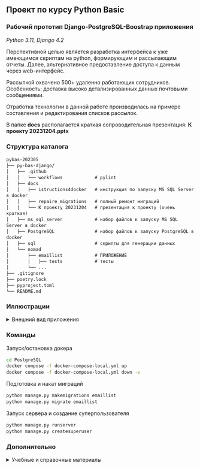 ## Проект по курсу Python Basic
### Рабочий прототип Django-PostgreSQL-Boostrap приложения

*Python 3.11, Django 4.2*

Перспективной целью является разработка интерфейса к уже имеющимся скриптам на python, формирующим и рассылающим отчеты.
Далее, альтернативное предоставление доступа к данным через web-интерфейс.

Рассылкой охвачено 500+ удаленно работающих сотрудников.
Особенность: доставка высоко детализированных данных почтовыми сообщениями.

Отработка технологии в данной работе производилась на примере составления и редактирования списков рассылок.


В папке **docs** располагается краткая сопроводительная презентация: **К проекту 20231204.pptx**


### Структура каталога

```
pybas-202305
├── py-bas-django/
│   ├── .github
│   │   └── workflows            # pylint
│   ├── docs
│   │   ├── istructions4docker   # инструкция по запуску MS SQL Server в docker
│   │   ├── repaire_migrations   # полный ремонт миграций
│   │   └── К проекту 20231204   # презентация к проекту (очень краткая)
│   ├── ms_sql_server            # набор файлов к запуску MS SQL Server в docker
│   ├── PostgreSQL               # набор файлов к запуску PostgreSQL в docker
│   ├── sql                      # скрипты для генерации данных
│   └── nomad                    
│       ├── emaillist            # ПРИЛОЖЕНИЕ
│       │   ├── tests            # тесты
│       └── ...                  
├── .gitignore
├── poetry.lock 
├── pyproject.toml
└── README.md
```

### Иллюстрации
<details>
<summary>Внешний вид приложения</summary>

![img.png](docs/img.png)

![img_1.png](docs/img_1.png)

</details>

### Команды

Запуск/остановка докера
```bash
cd PostgreSQL
docker compose -f docker-compose-local.yml up
docker compose -f docker-compose-local.yml down -v
```
Подготовка и накат миграций
```bash
python manage.py makemigrations emaillist
python manage.py migrate emaillist
```
Запуск сервера и создание суперпользователя
```bash
python manage.py runserver 
python manage.py createsuperuser
```

### Дополнительно
<details>
<summary>Учебные и справочные материалы</summary>

- [Tutorial](https://docs.djangoproject.com/en/5.0/intro/tutorial01/) djangoproject.com
- [Education materials](https://developer.mozilla.org/ru/docs/Learn/Server-side/Django/Generic_views) mozilla.org
- [Django many-to-many](https://www.programmersought.com/article/45815686539/) fully automatic, pure hand, semi-automatic (recommended)
- [django-listing](https://github.com/elapouya/django-listing)
- [PGAdmin](https://www.pgadmin.org/)
- [Pallete for ```#0150b5``` color schema](https://get-color.ru/code/0150b5)

</details>
